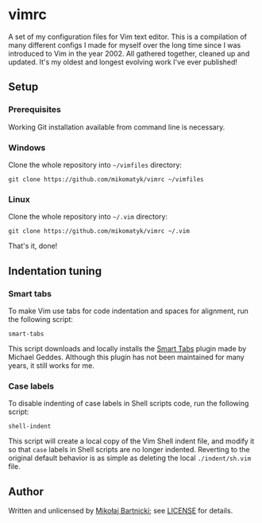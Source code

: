 # vimrc

A set of my configuration files for Vim text editor. This is a compilation of
many different configs I made for myself over the long time since I was
introduced to Vim in the year 2002. All gathered together, cleaned up and
updated. It's my oldest and longest evolving work I've ever published!

## Setup

### Prerequisites

Working Git installation available from command line is necessary.

### Windows

Clone the whole repository into `~/vimfiles` directory:

    git clone https://github.com/mikomatyk/vimrc ~/vimfiles

### Linux

Clone the whole repository into `~/.vim` directory:

    git clone https://github.com/mikomatyk/vimrc ~/.vim

That's it, done!

## Indentation tuning

### Smart tabs

To make Vim use tabs for code indentation and spaces for alignment, run the
following script:

    smart-tabs

This script downloads and locally installs the [Smart Tabs][00] plugin made by
Michael Geddes. Although this plugin has not been maintained for many years, it
still works for me.

### Case labels

To disable indenting of case labels in Shell scripts code, run the following
script:

    shell-indent

This script will create a local copy of the Vim Shell indent file, and modify it
so that `case` labels in Shell scripts are no longer indented. Reverting to the
original default behavior is as simple as deleting the local `./indent/sh.vim`
file.

## Author

Written and unlicensed by [Mikołaj Bartnicki][98]; see [LICENSE][99] for
details.

[00]:https://www.vim.org/scripts/download_script.php?src_id=14989
[98]:mailto:mikolaj@bartnicki.org
[99]:LICENSE
